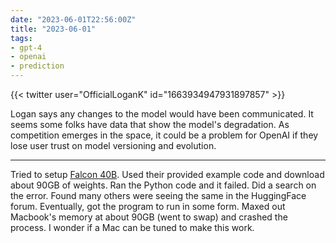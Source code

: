 ```yaml
---
date: "2023-06-01T22:56:00Z"
title: "2023-06-01"
tags:
- gpt-4
- openai
- prediction
---
```


{{< twitter user="OfficialLoganK" id="1663934947931897857" >}}

Logan says any changes to the model would have been communicated.
It seems some folks have data that show the model's degradation.
As competition emerges in the space, it could be a problem for OpenAI if they lose user trust on model versioning and evolution.

---

Tried to setup [Falcon 40B](https://huggingface.co/tiiuae/falcon-40b).
Used their provided example code and download about 90GB of weights.
Ran the Python code and it failed.
Did a search on the error.
Found many others were seeing the same in the HuggingFace forum.
Eventually, got the program to run in some form.
Maxed out Macbook's memory at about 90GB (went to swap) and crashed the process.
I wonder if a Mac can be tuned to make this work.
